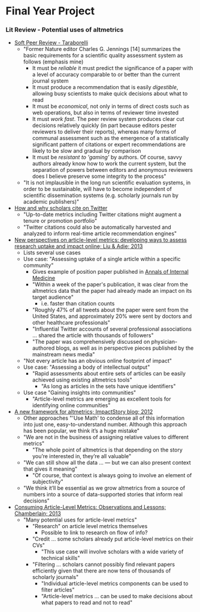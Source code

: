 # Final Year Project
### Lit Review - Potential uses of altmetrics

* [Soft Peer Review - Taraborelli](http://discovery.ucl.ac.uk/8279/1/8279.pdf)
	* "Former Nature editor Charles G. Jennings [14] summarizes the basic requirements for a scientific quality assessment system as follows (emphasis mine)
		* It must be _reliable_ it must predict the significance of a paper with a level of accuracy comparable to or better than the current journal system
		* It must produce a recommendation that is easily _digestible_, allowing busy scientists to make quick decisions about what to read
		* It must be _economical_, not only in terms of direct costs such as web operations, but also in terms of reviewer time invested
		* It must _work fast_. The peer review system produces clear cut decisions relatively quickly (in part because editors pester reviewers to deliver their reports), whereas many forms of  communal assessment such as the emergence of a statistically significant pattern of citations or expert recommendations are likely to be slow and gradual by comparison
		* It must be _resistant to 'gaming'_ by authors. Of course, savvy authors already know how to work the current system, but the separation of powers between editors and anonymous reviewers does I believe preserve some integrity to the process"
	* "It is not implausible in the long run scientific evaluation systems, in order to be sustainable, will have to become independent of scientific dissemination systems (e.g. scholarly journals run by academic publishers)"
* [How and why scholars cite on Twitter](http://onlinelibrary.wiley.com/doi/10.1002/meet.14504701201/full)
	* "Up-to-date metrics including Twitter citations might augment a tenure or promotion portfolio"
	* "Twitter citations could also be automatically harvested and analyzed to inform real-time article recommendation engines"
* [New perspectives on article-level metrics: developing ways to assess research uptake and impact online; Liu & Adie; 2013](http://uksg.metapress.com/content/x65747080803n616/?genre=article&id=doi%253a10.1629%252f2048-7754.79)
	* Lists several use cases
	* Use case: "Assessing uptake of a single article within a specific community"
		* Gives example of position paper published in [Annals of Internal Medicine](http://annals.org/article.aspx?articleid=1675927)
		* "Within a week of the paper's publication, it was clear from the altmetrics data that the paper had already made an impact on its target audience"
			* i.e. faster than citation counts
		* "Roughly 47% of all tweets about the paper were sent from the United States, and approximately 20% were sent by doctors and other healthcare professionals"
		* "Influential Twitter accounts of several professional associations ... shared the article with thousands of followers"
		* "The paper was comprehensively discussed on physician-authored blogs, as well as in perspective pieces published by the mainstream news media"
	* "Not every article has an obvious online footprint of impact"
	* Use case: "Assessing a body of intellectual output"
		* "Rapid assessments about entire sets of articles can be easily achieved using existing altmetrics tools"
			* "As long as articles in the sets have unique identifiers"
	* Use case "Gaining insights into communities"
		* "Article-level metrics are emerging as excellent tools for identifying online communities"
* [A new framework for altmetrics; ImpactStory blog; 2012](http://blog.impactstory.org/2012/09/14/31524247207/)
	* Other approaches "'Use Math' to condense all of this information into just one, easy-to-understand number. Although this approach has been popular, we think it’s a huge mistake"
	* "We are not in the business of assigning relative values to different metrics"
		* "The whole point of altmetrics is that depending on the story you’re interested in, they’re all valuable"
	* "We can still show all the data ... — but we can also present context that gives it meaning"
		* "Of course, that context is always going to involve an element of subjectivity"
	* "We think it’ll be essential as we grow altmetrics from a source of numbers into a source of data-supported stories that inform real decisions"
* [Consuming Article-Level Metrics: Observations and Lessons; Chamberlain; 2013](http://www.niso.org/publications/isq/2013/v25no2/chamberlain/)
	* "Many potential uses for article-level metrics"
		* "Research" on article level metrics themselves
			* Possible to link to research on flow of info?
		* "Credit ... some scholars already put article-level metrics on their CVs"
			* "This use case will involve scholars with a wide variety of technical skills"
		* "Filtering ... scholars cannot possibly find relevant papers efficiently given that there are now tens of thousands of scholarly journals"
			* "Individual article-level metrics components can be used to filter articles"
			* "Article-level metrics ... can be used to make decisions about what papers to read and not to read"



















